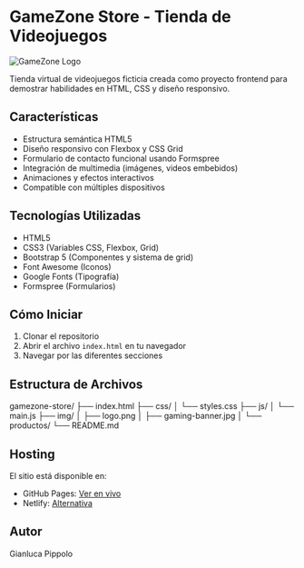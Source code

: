 # GameZone Store - Tienda de Videojuegos

![GameZone Logo](img/logo.png)

Tienda virtual de videojuegos ficticia creada como proyecto frontend para demostrar habilidades en HTML, CSS y diseño responsivo.

## Características

- Estructura semántica HTML5
- Diseño responsivo con Flexbox y CSS Grid
- Formulario de contacto funcional usando Formspree
- Integración de multimedia (imágenes, videos embebidos)
- Animaciones y efectos interactivos
- Compatible con múltiples dispositivos

## Tecnologías Utilizadas

- HTML5
- CSS3 (Variables CSS, Flexbox, Grid)
- Bootstrap 5 (Componentes y sistema de grid)
- Font Awesome (Iconos)
- Google Fonts (Tipografía)
- Formspree (Formularios)

## Cómo Iniciar

1. Clonar el repositorio
2. Abrir el archivo `index.html` en tu navegador
3. Navegar por las diferentes secciones


## Estructura de Archivos

gamezone-store/
├── index.html
├── css/
│   └── styles.css
├── js/
│   └── main.js
├── img/
│   ├── logo.png
│   ├── gaming-banner.jpg
│   └── productos/
└── README.md


## Hosting

El sitio está disponible en:
- GitHub Pages: [Ver en vivo](https://tunombre.github.io/gamezone-store)
- Netlify: [Alternativa](https://gamestore-example.netlify.app)

## Autor

Gianluca Pippolo
